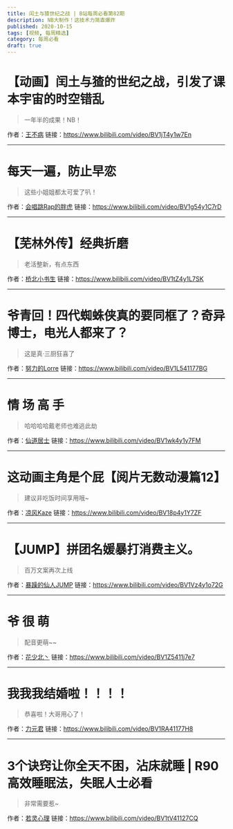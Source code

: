 ```yaml
---
title: 闰土与猹世纪之战 | B站每周必看第82期
description: NB大制作！这技术力简直爆炸
published: 2020-10-15
tags: [视频, 每周精选]
category: 每周必看
draft: true
---
```


# 【动画】闰土与猹的世纪之战，引发了课本宇宙的时空错乱
> 一年半的成果！NB！

作者：[王不病](https://space.bilibili.com/12528132)
链接：https://www.bilibili.com/video/BV1jT4y1w7En

---

# 每天一遍，防止早恋
> 这些小姐姐都太可爱了叭！

作者：[会唱跳Rap的胖虎](https://space.bilibili.com/95667399)
链接：https://www.bilibili.com/video/BV1g54y1C7rD

---

# 【芜林外传】经典折磨
> 老活整新，有点东西

作者：[桥北小书生](https://space.bilibili.com/169396487)
链接：https://www.bilibili.com/video/BV1tZ4y1L7SK

---

# 爷青回！四代蜘蛛侠真的要同框了？奇异博士，电光人都来了？
> 这是真·三厨狂喜了

作者：[努力的Lorre](https://space.bilibili.com/7487399)
链接：https://www.bilibili.com/video/BV1L541177BG

---

# 情 场 高 手
> 哈哈哈哈戴老师也难逃此劫

作者：[仙道居士](https://space.bilibili.com/27340452)
链接：https://www.bilibili.com/video/BV1wk4y1y7FM

---

# 这动画主角是个屁【阅片无数动漫篇12】
> 建议非吃饭时间享用哦~

作者：[凉风Kaze](https://space.bilibili.com/14110780)
链接：https://www.bilibili.com/video/BV18p4y1Y7ZF

---

# 【JUMP】拼团名媛暴打消费主义。
> 百万文案再次上线

作者：[暴躁的仙人JUMP](https://space.bilibili.com/651039864)
链接：https://www.bilibili.com/video/BV1Vz4y1o72G

---

# 爷 很 萌
> 配音更萌~~

作者：[花少北丶](https://space.bilibili.com/2206456)
链接：https://www.bilibili.com/video/BV1Z5411j7e7

---

# 我我我结婚啦！！！！
> 恭喜啦！大哥用心了！

作者：[力元君](https://space.bilibili.com/19642758)
链接：https://www.bilibili.com/video/BV1RA41177H8

---

# 3个诀窍让你全天不困，沾床就睡 | R90高效睡眠法，失眠人士必看
> 非常需要惹~

作者：[若灵心理](https://space.bilibili.com/386364189)
链接：https://www.bilibili.com/video/BV1tV41127CQ

